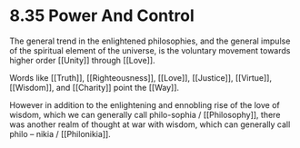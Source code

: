 # 8.35 Power And Control

The general trend in the enlightened philosophies, and the general impulse of the spiritual element of the universe, is the voluntary movement towards higher order [[Unity]] through [[Love]].

Words like [[Truth]], [[Righteousness]], [[Love]], [[Justice]], [[Virtue]], [[Wisdom]], and [[Charity]] point the [[Way]].

However in addition to the enlightening and ennobling rise of the love of wisdom, which we can generally call philo-sophia / [[Philosophy]], there was another realm of thought at war with wisdom, which can generally call philo – nikia / [[Philonikia]].

